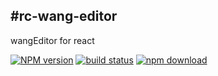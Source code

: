 #rc-wang-editor
---

wangEditor for react

[![NPM version][npm-image]][npm-url]
[![build status][travis-image]][travis-url]
[![npm download][download-image]][download-url]


[npm-image]: https://img.shields.io/npm/v/rc-wang-editor.svg?style=flat-square
[npm-url]: https://www.npmjs.com/package/rc-wang-editor
[download-image]: https://img.shields.io/npm/dm/rc-wang-editor.svg?style=flat-square
[download-url]: https://npmjs.org/package/rc-wang-editor
[travis-image]: https://img.shields.io/travis/itiwll/rc-wang-editor.svg?style=flat-square
[travis-url]: https:/travis-ci.org//itiwll/rc-wang-editor
